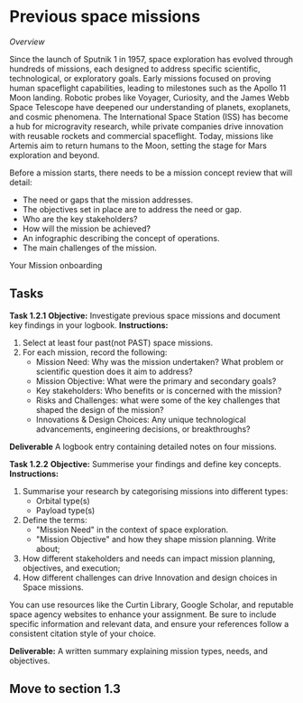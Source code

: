 # **Previous space missions**

*Overview*

Since the launch of Sputnik 1 in 1957, space exploration has evolved through hundreds of missions, each designed to address specific scientific, technological, or exploratory goals. Early missions focused on proving human spaceflight capabilities, leading to milestones such as the Apollo 11 Moon landing. Robotic probes like Voyager, Curiosity, and the James Webb Space Telescope have deepened our understanding of planets, exoplanets, and cosmic phenomena. The International Space Station (ISS) has become a hub for microgravity research, while private companies drive innovation with reusable rockets and commercial spaceflight. Today, missions like Artemis aim to return humans to the Moon, setting the stage for Mars exploration and beyond.

Before a mission starts, there needs to be a mission concept review that will detail:
- The need or gaps that the mission addresses.
- The objectives set in place are to address the need or gap.
- Who are the key stakeholders?
- How will the mission be achieved?
- An infographic describing the concept of operations.
- The main challenges of the mission.

Your Mission onboarding 

## **Tasks**

**Task 1.2.1** 
**Objective:** Investigate previous space missions and document key findings in your logbook.
**Instructions:**

1. Select at least four past(not PAST) space missions.
2. For each mission, record the following:
   - Mission Need: Why was the  mission undertaken? What problem or scientific question does it aim to address?
   - Mission Objective: What were the primary and secondary goals?
   - Key stakeholders: Who benefits or is concerned with the mission?
   - Risks and Challenges: what were some of the key challenges that shaped the design of the mission?
   - Innovations & Design Choices: Any unique technological advancements, engineering decisions, or breakthroughs?

   
     
**Deliverable**
A logbook entry containing detailed notes on four missions.

**Task 1.2.2**
**Objective:** Summerise your findings and define key concepts.
**Instructions:**

1. Summarise your research by categorising missions into different types:
   - Orbital type(s)
   - Payload type(s)
2. Define the terms:
   - "Mission Need" in the context of space exploration.
   - "Mission Objective" and how they shape mission planning.
Write about;
3. How different stakeholders and needs can impact mission planning, objectives, and execution;
4. How different challenges can drive Innovation and design choices in Space missions.

You can use resources like the Curtin Library, Google Scholar, and reputable space agency websites to enhance your assignment. 
Be sure to include specific information and relevant data, and ensure your references follow a consistent citation style of your choice.

**Deliverable:**
A written summary explaining mission types, needs, and objectives.

## **Move to section 1.3**

